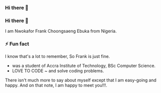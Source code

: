 ### Hi there 👋

<!--
**frankchoongsaeng/frankchoongsaeng** is a ✨ _special_ ✨ repository because its `README.md` (this file) appears on your GitHub profile.

Here are some ideas to get you started:

- 🔭 I’m currently working on ...
- 🌱 I’m currently learning ...
- 👯 I’m looking to collaborate on ...
- 🤔 I’m looking for help with ...
- 💬 Ask me about ...
- 📫 How to reach me: ...
- 😄 Pronouns: ...
- ⚡ Fun fact: ...
-->

### Hi there 👋
I am Nwokafor Frank Choongsaeng Ebuka from Nigeria.
###  ⚡ Fun fact ###
I know that's a lot to remember, So Frank is just fine.
- was a student of Accra Institute of Technology, BSc Computer Science.
- LOVE TO CODE ~ and solve coding problems.

There isn't much more to say about myself except that I am easy-going and happy.
And on that note, I am happy to meet you!!!.
